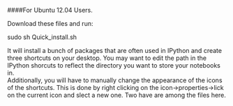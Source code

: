 ####For Ubuntu 12.04 Users.

Download these files and run:

sudo sh Quick_install.sh

It will install a bunch of packages that are often used in IPython and create
three shortcuts on your desktop.  You may want to edit the path in the IPython 
shorcuts to reflect the directory you want to store your notebooks in.  
Additionally, you will have to manually change the appearance of the icons of 
the shortcuts.  This is done by right clicking on the icon->properties->lick on 
the current icon and slect a new one.  Two have are among the files here.
